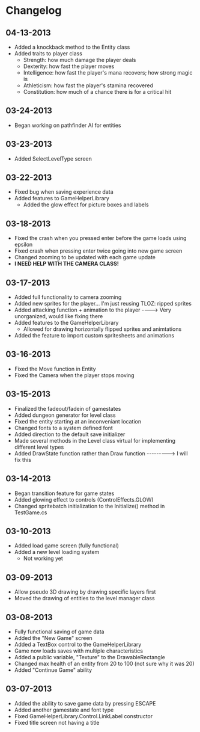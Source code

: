 Changelog
=========

__04-13-2013__
----------
 - Added a knockback method to the Entity class
 - Added traits to player class
   - Strength: how much damage the player deals
   - Dexterity: how fast the player moves
   - Intelligence: how fast the player's mana recovers; how strong magic is
   - Athleticism: how fast the player's stamina recovered
   - Constitution: how much of a chance there is for a critical hit
   
__03-24-2013__
----------
 - Began working on pathfinder AI for entities

__03-23-2013__
----------
 - Added SelectLevelType screen

__03-22-2013__
----------
 - Fixed bug when saving experience data
 - Added features to GameHelperLibrary
   - Added the glow effect for picture boxes and labels

__03-18-2013__
----------
 - Fixed the crash when you pressed enter before the game loads using epsilon
 - Fixed crash when pressing enter twice going into new game screen
 - Changed zooming to be updated with each game update
 - __I NEED HELP WITH THE CAMERA CLASS!__

__03-17-2013__
----------
 - Added full functionality to camera zooming
 - Added new sprites for the player... I'm just reusing TLOZ: ripped sprites
 - Added attacking function + animation to the player ----> Very unorganized, would like fixing there
 - Added features to the GameHelperLibrary
   - Allowed for drawing horizontally flipped sprites and animtations
 - Added the feature to import custom spritesheets and animations

__03-16-2013__
----------
 - Fixed the Move function in Entity
 - Fixed the Camera when the player stops moving

__03-15-2013__
----------
 - Finalized the fadeout/fadein of gamestates
 - Added dungeon generator for level class
 - Fixed the entity starting at an inconveniant location
 - Changed fonts to a system defined font
 - Added direction to the default save initializer
 - Made several methods in the Level class virtual for implementing different level types
 - Added DrawState function rather than Draw function ---------> I will fix this

__03-14-2013__
----------
 - Began transition feature for game states
 - Added glowing effect to controls (ControlEffects.GLOW)
 - Changed spritebatch initialization to the Initialize() method in TestGame.cs

__03-10-2013__
----------
 - Added load game screen (fully functional)
 - Added a new level loading system
   - Not working yet

__03-09-2013__
----------
 - Allow pseudo 3D drawing by drawing specific layers first
 - Moved the drawing of entities to the level manager class


__03-08-2013__
----------
 - Fully functional saving of game data
 - Added the "New Game" screen
 - Added a TextBox control to the GameHelperLibrary
 - Game now loads saves with multiple characteristics
 - Added a public variable, "Texture" to the DrawableRectangle
 - Changed max health of an entity from 20 to 100 (not sure why it was 20)
 - Added "Continue Game" ability
 

__03-07-2013__
----------
 - Added the ability to save game data by pressing ESCAPE
 - Added another gamestate and font type
 - Fixed GameHelperLibrary.Control.LinkLabel constructor
 - Fixed title screen not having a title
